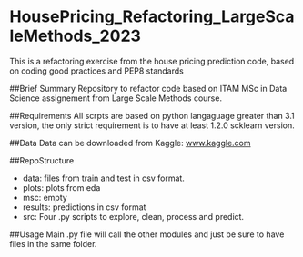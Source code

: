 # HousePricing_Refactoring_LargeScaleMethods_2023
This is a refactoring exercise from the house pricing prediction code, based on coding good practices and PEP8 standards

##Brief Summary
Repository to refactor code based on ITAM MSc in Data Science assignement from Large Scale Methods course.

##Requirements
All scrpts are based on python langaguage greater than 3.1 version, the only strict requirement is to have at least 1.2.0 scklearn version.

##Data 
Data can be downloaded from Kaggle: www.kaggle.com

##RepoStructure
- data: files from train and test in csv format.
- plots: plots from eda
- msc: empty
- results: predictions in csv format
- src: Four .py scripts to explore, clean, process and predict.

##Usage
Main .py file will call the other modules and just be sure to have files in the same folder.



